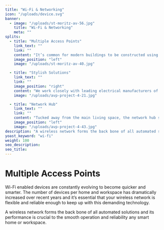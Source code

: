 ```yaml
---
title: "Wi-Fi & Networking"
icon: "/uploads/device.svg"
banner: 
  - image: "/uploads/st-moritz-av-56.jpg"
    title: "Wi-Fi & Networking"
    meta: ""
splits: 
  - title: "Multiple Access Points"
    link_text: ""
    link: ""
    content: "It’s common for modern buildings to be constructed using steel frames, foil-backed insulation and underfloor heating, all of which hinder wireless coverage. We carefully design and position multi-access points throughout the property to provide seamless coverage between all zones. We also ensure that your smart technology is adequately supported by this wireless network to achieve maximum performance and reliability."
    image_position: "left"
    image: "/uploads/st-moritz-av-40.jpg"

  - title: "Stylish Solutions"
    link_text: ""
    link: ""
    image_position: "right"
    content: "We work closely with leading electrical manufacturers of high quality, standard and bespoke electrical accessories to support your network. From socket plates which can be painted to match the wall colour and blend perfectly with your interior design scheme to discreet electrical plates that are positioned flush with the wall to achieve a smooth, discreet finish."
    image: "/uploads/avp-project-4-21.jpg"

  - title: "Network Hub"
    link_text: ""
    link: ""
    content: "Tucked away from the main living space, the network hub supports all data, Wi-Fi and telephone devices and acts as the nerve centre of the property. Our experienced technicians will ensure that this hub is set-up to deliver exceptional and reliable performance."
    image_position: "left"
    image: "/uploads/avp-project-4-43.jpg"
description: "A wireless network forms the back bone of all automated solutions and its performance is crucial to the smooth operation and reliability any smart home or workspace. "
yoast_keyword: "wi-fi"
weight: 100
seo_description: 
seo_title: 
---
```


# Multiple Access Points

Wi-Fi enabled devices are constantly evolving to become quicker and smarter. The number of devices per home and workspace has dramatically increased over recent years and it’s essential that your wireless network is flexible and reliable enough to keep up with this demanding technology.

A wireless network forms the back bone of all automated solutions and its performance is crucial to the smooth operation and reliability any smart home or workspace. 
